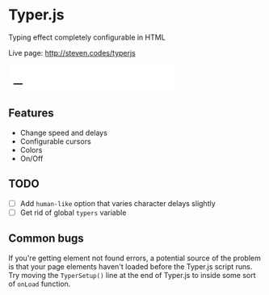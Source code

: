 # Typer.js
Typing effect completely configurable in HTML

Live page: http://steven.codes/typerjs

![example gif of typing effect](assets/not_the_first_example.gif)

## Features
- Change speed and delays
- Configurable cursors
- Colors
- On/Off

## TODO
- [ ] Add `human-like` option that varies character delays slightly
- [ ] Get rid of global `typers` variable

## Common bugs

If you're getting element not found errors, a potential source of the problem is that your page elements haven't loaded before the Typer.js script runs. Try moving the `TyperSetup()` line at the end of Typer.js to inside some sort of `onLoad` function.
